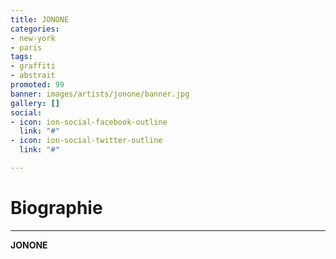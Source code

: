 ```yaml
---
title: JONONE
categories:
- new-york
- paris
tags:
- graffiti
- abstrait
promoted: 99
banner: images/artists/jonone/banner.jpg
gallery: []
social:
- icon: ion-social-facebook-outline
  link: "#"
- icon: ion-social-twitter-outline
  link: "#"

---
```

# Biographie
---

**JONONE**